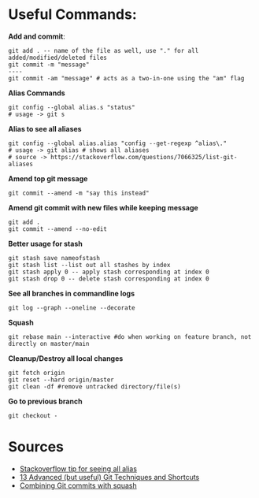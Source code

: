 # Useful Commands:
**Add and commit**:
```
git add . -- name of the file as well, use "." for all added/modified/deleted files
git commit -m "message"
----
git commit -am "message" # acts as a two-in-one using the "am" flag
```
**Alias Commands**
```
git config --global alias.s "status"
# usage -> git s
```
**Alias to see all aliases**
```
git config --global alias.alias "config --get-regexp ^alias\."
# usage -> git alias # shows all aliases
# source -> https://stackoverflow.com/questions/7066325/list-git-aliases
```
**Amend top git message**
```
git commit --amend -m "say this instead"
```
**Amend git commit with new files while keeping message**
```
git add .
git commit --amend --no-edit
```
**Better usage for stash**
```
git stash save nameofstash
git stash list --list out all stashes by index
git stash apply 0 -- apply stash corresponding at index 0
git stash drop 0 -- delete stash corresponding at index 0
```
**See all branches in commandline logs**
```
git log --graph --oneline --decorate
```
**Squash**
```
git rebase main --interactive #do when working on feature branch, not directly on master/main
```

**Cleanup/Destroy all local changes**
```
git fetch origin
git reset --hard origin/master
git clean -df #remove untracked directory/file(s)
```
**Go to previous branch**
```
git checkout -
```
# Sources

* [Stackoverflow tip for seeing all alias](https://stackoverflow.com/questions/7066325/list-git-aliases)
* [13 Advanced (but useful) Git Techniques and Shortcuts
](https://www.youtube.com/watch?v=ecK3EnyGD8o&ab_channel=Fireship)
* [Combining Git commits with squash
](https://www.youtube.com/watch?v=V5KrD7CmO4o&ab_channel=TheModernCoder)